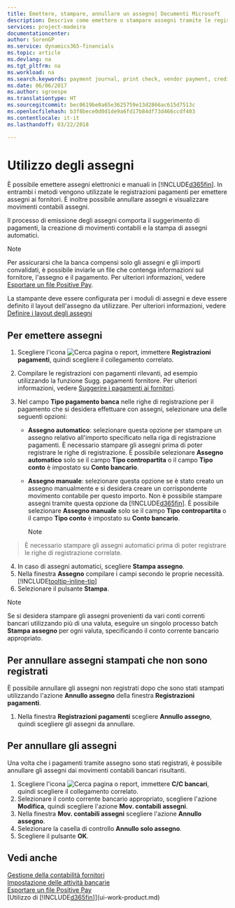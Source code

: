 ```yaml
---
title: Emettere, stampare, annullare un assegno| Documenti Microsoft
description: Descrive come emettere o stampare assegni tramite le registrazioni dei pagamenti e annullare movimenti contabili degli assegni in Finance and Operations, Business edition.
services: project-madeira
documentationcenter: 
author: SorenGP
ms.service: dynamics365-financials
ms.topic: article
ms.devlang: na
ms.tgt_pltfrm: na
ms.workload: na
ms.search.keywords: payment journal, print check, vendor payment, creditor, debt, balance due, AP
ms.date: 06/06/2017
ms.author: sgroespe
ms.translationtype: HT
ms.sourcegitcommit: bec0619be0a65e3625759e13d2866ac615d7513c
ms.openlocfilehash: b3f8bece0d0d1de9a6fd17b84df73d466ccdf403
ms.contentlocale: it-it
ms.lasthandoff: 03/22/2018

---
```

# <a name="work-with-checks"></a>Utilizzo degli assegni
È possibile emettere assegni elettronici e manuali in [!INCLUDE[d365fin](includes/d365fin_md.md)]. In entrambi i metodi vengono utilizzate le registrazioni pagamenti per emettere assegni ai fornitori. È inoltre possibile annullare assegni e visualizzare movimenti contabili assegni.

Il processo di emissione degli assegni comporta il suggerimento di pagamenti, la creazione di movimenti contabili e la stampa di assegni automatici.

> [!NOTE]  
>   Per assicurarsi che la banca compensi solo gli assegni e gli importi convalidati, è possibile inviarle un file che contenga informazioni sul fornitore, l'assegno e il pagamento. Per ulteriori informazioni, vedere [Esportare un file Positive Pay](finance-how-positive-pay.md).

La stampante deve essere configurata per i moduli di assegni e deve essere definito il layout dell'assegno da utilizzare. Per ulteriori informazioni, vedere [Definire i layout degli assegni](finance-how-define-check-layouts.md)

## <a name="to-issue-checks"></a>Per emettere assegni
1. Scegliere l'icona ![Cerca pagina o report](media/ui-search/search_small.png "icona Cerca pagina o report"), immettere **Registrazioni pagamenti**, quindi scegliere il collegamento correlato.
2. Compilare le registrazioni con pagamenti rilevanti, ad esempio utilizzando la funzione Sugg. pagamenti fornitore. Per ulteriori informazioni, vedere [Suggerire i pagamenti ai fornitori](payables-how-suggest-vendor-payments.md).
3. Nel campo **Tipo pagamento banca** nelle righe di registrazione per il pagamento che si desidera effettuare con assegni, selezionare una delle seguenti opzioni:

   * **Assegno automatico**: selezionare questa opzione per stampare un assegno relativo all'importo specificato nella riga di registrazione pagamenti. È necessario stampare gli assegni prima di poter registrare le righe di registrazione. È possibile selezionare **Assegno automatico** solo se il campo **Tipo contropartita** o il campo **Tipo conto** è impostato su **Conto bancario**.
   * **Assegno manuale**: selezionare questa opzione se è stato creato un assegno manualmente e si desidera creare un corrispondente movimento contabile per questo importo. Non è possibile stampare assegni tramite questa opzione da [!INCLUDE[d365fin](includes/d365fin_md.md)]. È possibile selezionare **Assegno manuale** solo se il campo **Tipo contropartita** o il campo **Tipo conto** è impostato su **Conto bancario**.

     > [!NOTE]  
>   È necessario stampare gli assegni automatici prima di poter registrare le righe di registrazione correlate.
4. In caso di assegni automatici, scegliere **Stampa assegno**.
5. Nella finestra **Assegno** compilare i campi secondo le proprie necessità. [!INCLUDE[tooltip-inline-tip](includes/tooltip-inline-tip_md.md)]
6. Selezionare il pulsante **Stampa**.

> [!NOTE]  
>   Se si desidera stampare gli assegni provenienti da vari conti correnti bancari utilizzando più di una valuta, eseguire un singolo processo batch **Stampa assegno** per ogni valuta, specificando il conto corrente bancario appropriato.

## <a name="to-cancel-printed-checks-that-are-not-posted"></a>Per annullare assegni stampati che non sono registrati
È possibile annullare gli assegni non registrati dopo che sono stati stampati utilizzando l'azione **Annullo assegno** della finestra **Registrazioni pagamenti**.

1. Nella finestra **Registrazioni pagamenti** scegliere **Annullo assegno**, quindi scegliere gli assegni da annullare.

## <a name="to-void-checks"></a>Per annullare gli assegni
Una volta che i pagamenti tramite assegno sono stati registrati, è possibile annullare gli assegni dai movimenti contabili bancari risultanti.

1. Scegliere l'icona ![Cerca pagina o report](media/ui-search/search_small.png "icona Cerca pagina o report"), immettere **C/C bancari**, quindi scegliere il collegamento correlato.
2. Selezionare il conto corrente bancario appropriato, scegliere l'azione **Modifica**, quindi scegliere l'azione **Mov. contabili assegni**.
3. Nella finestra **Mov. contabili assegni** scegliere l'azione **Annullo assegno**.
4. Selezionare la casella di controllo **Annullo solo assegno**.
5. Scegliere il pulsante **OK**.

## <a name="see-also"></a>Vedi anche
[Gestione della contabilità fornitori](payables-manage-payables.md)  
[Impostazione delle attività bancarie](bank-setup-banking.md)  
[Esportare un file Positive Pay](finance-how-positive-pay.md)  
[Utilizzo di [!INCLUDE[d365fin](includes/d365fin_md.md)]](ui-work-product.md)  

